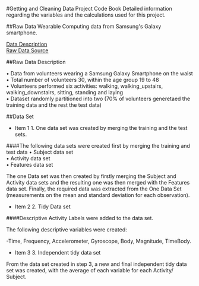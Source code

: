 
#Getting and Cleaning Data Project Code Book
Detailed information regarding the variables and the calculations used for this project.

##Raw Data
Wearable Computing data from Samsung's Galaxy smartphone. 

[Data Description](http://archive.ics.uci.edu/ml/datasets/Human+Activity+Recognition+Using+Smartphones) <br />
[Raw Data Source](https://d396qusza40orc.cloudfront.net/getdata%2Fprojectfiles%2FUCI%20HAR%20Dataset.zip)

##Raw Data Description

•	Data from volunteers wearing a Samsung Galaxy Smartphone on the waist <br />
•	Total number of volunteers 30, within the age group 19 to 48 <br />
•	Volunteers performed six activities: walking, walking_upstairs, walking_downstairs, sitting, standing and laying <br />
•	Dataset randomly partitioned into two (70% of volunteers generetaed the training data and the rest the test data) <br />

##Data Set

*  Item 1 1. One data set was created by merging the training and the test sets. 

####The following data sets were created first by merging the training and test data
•	Subject data set <br />
•	Activity data set <br />
•	Features data set <br />

The one Data set was then created by firstly merging the Subject and Activity data sets and the resulting one was then merged with the Features data set. Finally, the required data was extracted from the One Data Set (measurements on the mean and standard deviation for each observation).

*  Item 2 2.  Tidy Data set

####Descriptive Activity Labels were added to the data set. 

The following descriptive variables were created:

-Time, Frequency, Accelerometer, Gyroscope, Body, Magnitude, TimeBody. 

*  Item 3 3.  Independent tidy data set

From the data set created in step 3, a new and final independent tidy data set was created, with the average of each variable for each Activity/ Subject.




